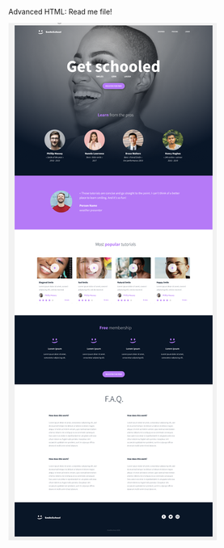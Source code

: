 Advanced HTML: Read me file!

![Screenshot](https://github.com/kayc0des/alu-web-development/blob/master/html_advanced/Screenshot%202023-02-02%20at%2000.11.36.png)
